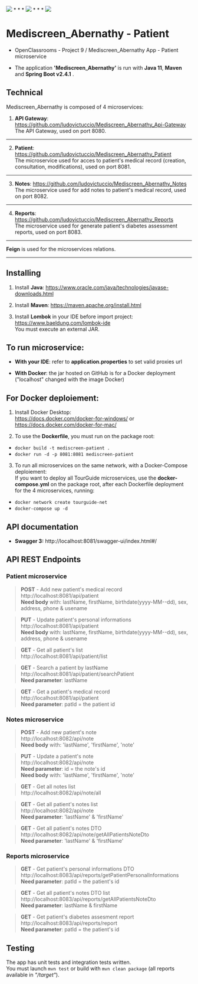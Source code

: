 <img src="https://img.shields.io/badge/java-%23ED8B00.svg?&style=for-the-badge&logo=java&logoColor=white"/> * * *  <img src="https://img.shields.io/badge/spring%20-%236DB33F.svg?&style=for-the-badge&logo=spring&logoColor=white"/>  * * *  <img src="https://img.shields.io/badge/docker%20-%230db7ed.svg?&style=for-the-badge&logo=docker&logoColor=white"/>

# Mediscreen_Abernathy - Patient

- OpenClassrooms - Project 9 / Mediscreen_Abernathy App - Patient microservice

- The application **'Mediscreen_Abernathy'** is run with **Java 11**, **Maven** and **Spring Boot v2.4.1** .


## Technical

Mediscreen_Abernathy is composed of 4 microservices:

1. **API Gateway**: https://github.com/ludovictuccio/Mediscreen_Abernathy_Api-Gateway <br/>
The API Gateway, used on port 8080. <br/>
---

2. **Patient**: https://github.com/ludovictuccio/Mediscreen_Abernathy_Patient <br/>
The microservice used for acces to patient's medical record (creation, consultation, modifications), used on port 8081. <br/>
---

3. **Notes**: https://github.com/ludovictuccio/Mediscreen_Abernathy_Notes <br/>
The microservice used for add notes to patient's medical record, used on port 8082. <br/>
---

4. **Reports**: https://github.com/ludovictuccio/Mediscreen_Abernathy_Reports <br/>
The microservice used for generate patient's diabetes assessment reports, used on port 8083. <br/>
---

**Feign** is used for the microservices relations.

---

## Installing

1. Install **Java**: https://www.oracle.com/java/technologies/javase-downloads.html <br/>

2. Install **Maven**: https://maven.apache.org/install.html

3. Install **Lombok** in your IDE before import project: https://www.baeldung.com/lombok-ide <br/>
You must execute an external JAR.


## To run microservice:

- **With your IDE**: refer to **application.properties** to set valid proxies url

- **With Docker**: the jar hosted on GitHub is for a Docker deployment ("localhost" changed with the image Docker)


## For Docker deploiement:

1. Install Docker Desktop: <br/>
https://docs.docker.com/docker-for-windows/ or https://docs.docker.com/docker-for-mac/

2. To use the **Dockerfile**, you must run on the package root: 
- `docker build -t mediscreen-patient .`
- `docker run -d -p 8081:8081 mediscreen-patient`

3. To run all microservices on the same network, with a Docker-Compose deploiement: <br/>
If you want to deploy all TourGuide microservices, use the **docker-compose.yml** on the package root, after each Dockerfile deployment for the 4 microservices, running:
- `docker network create tourguide-net`
- `docker-compose up -d`


## API documentation

- **Swagger 3:** http://localhost:8081/swagger-ui/index.html#/


## API REST Endpoints

### Patient microservice

> **POST** - Add new patient's medical record <br/>
http://localhost:8081/api/patient <br/>
**Need body** with: lastName, firstName, birthdate(yyyy-MM--dd), sex, address, phone & usename

> **PUT** - Update patient's personal informations<br/>
http://localhost:8081/api/patient <br/>
**Need body** with: lastName, firstName, birthdate(yyyy-MM--dd), sex, address, phone & usename

> **GET** - Get all patient's list <br/>
http://localhost:8081/api/patient/list <br/>

> **GET** - Search a patient by lastName <br/>
http://localhost:8081/api/patient/searchPatient <br/>
**Need parameter**: lastName <br/>

> **GET** - Get a patient's medical record <br/>
http://localhost:8081/api/patient <br/>
**Need parameter**: patId = the patient id <br/>

### Notes microservice

> **POST** - Add new patient's note <br/>
http://localhost:8082/api/note <br/>
**Need body** with: 'lastName', 'firstName', 'note' <br/>

> **PUT** - Update a patient's note <br/>
http://localhost:8082/api/note <br/>
**Need parameter**: id = the note's id <br/>
**Need body** with: 'lastName', 'firstName', 'note' <br/>

> **GET** - Get all notes list <br/>
http://localhost:8082/api/note/all <br/>

> **GET** - Get all patient's notes list <br/>
http://localhost:8082/api/note <br/>
**Need parameter**: 'lastName' & 'firstName' <br/>

> **GET** - Get all patient's notes DTO <br/>
http://localhost:8082/api/note/getAllPatientsNoteDto <br/>
**Need parameter**: 'lastName' & 'firstName' <br/>


### Reports microservice

> **GET** - Get patient's personal informations DTO <br/>
http://localhost:8083/api/reports/getPatientPersonalInformations <br/>
**Need parameter**: patId = the patient's id <br/>

> **GET** - Get all patient's notes DTO list <br/>
http://localhost:8083/api/reports/getAllPatientsNoteDto <br/>
**Need parameter**: lastName & firstName <br/>

> **GET** - Get patient's diabetes assesment report <br/>
http://localhost:8083/api/reports/report <br/>
**Need parameter**: patId = the patient's id <br/>

## Testing

The app has unit tests and integration tests written. <br/>
You must launch `mvn test` or build with `mvn clean package` (all reports available in *"/target"*).
